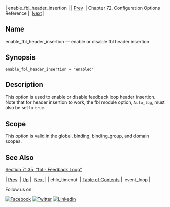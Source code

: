 | enable_fbl_header_insertion |
| [Prev](conf.ref.ehlo_timeout.php)  | Chapter 72. Configuration Options Reference |  [Next](config.ref.event_loop.php) |

<a name="conf.ref.enable_fbl_header_insertion"></a>
## Name

enable_fbl_header_insertion — enable or disable fbl header insertion

## Synopsis

`enable_fbl_header_insertion = "enabled"`

<a name="idp24574672"></a>
## Description

This option is used to enable or disable feedback loop header insertion. Note that for header insertion to work, the fbl module option, `Auto_log`, must also be set to `true`.

<a name="idp24577520"></a>
## Scope

This option is valid in the global, binding, binding_group, and domain scopes.

<a name="idp24579392"></a>
## See Also

[Section 71.35, “fbl - Feedback Loop”](modules.fbl.php "71.35. fbl - Feedback Loop")

| [Prev](conf.ref.ehlo_timeout.php)  | [Up](config.options.ref.php) |  [Next](config.ref.event_loop.php) |
| ehlo_timeout  | [Table of Contents](index.php) |  event_loop |

Follow us on:

[![Facebook](https://support.messagesystems.com/images/icon-facebook.png)](http://www.facebook.com/messagesystems) [![Twitter](https://support.messagesystems.com/images/icon-twitter.png)](http://twitter.com/#!/MessageSystems) [![LinkedIn](https://support.messagesystems.com/images/icon-linkedin.png)](http://www.linkedin.com/company/message-systems)